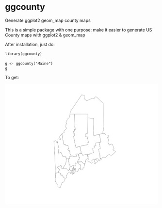 ggcounty
========

Generate ggplot2 geom_map county maps

This is a simple package with one purpose: make it easier to generate US County maps with ggplot2 & geom_map

After installation, just do:

    library(ggcounty)
    
    g <- ggcounty("Maine")
    g
    
To get:

![map](maine.svg)
